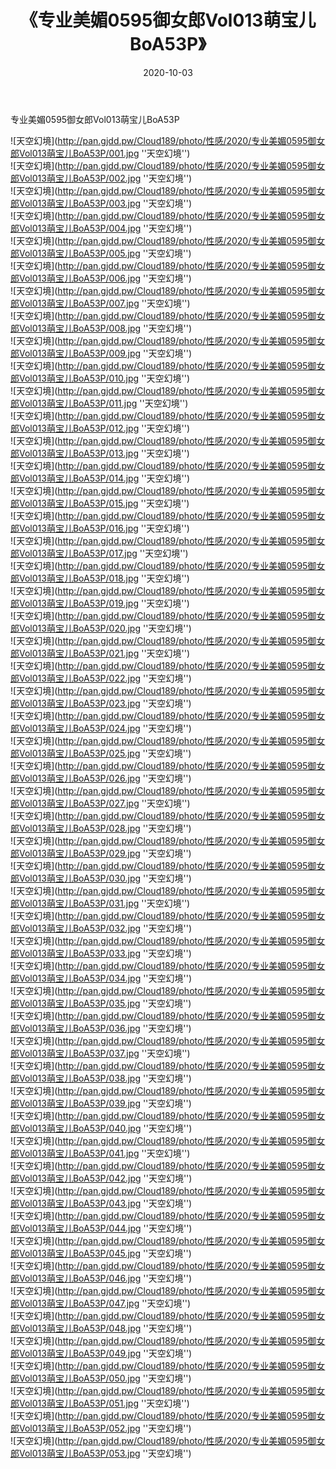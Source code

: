 ﻿---
layout: post
title:  《专业美媚0595御女郎Vol013萌宝儿BoA53P》
date:   2020-10-03
img: http://pan.gjdd.pw/Cloud189/photo/性感/2020/专业美媚0595御女郎Vol013萌宝儿BoA53P/000.jpg
categories: [美女, 性感, 泳衣]
---

专业美媚0595御女郎Vol013萌宝儿BoA53P



![天空幻境](http://pan.gjdd.pw/Cloud189/photo/性感/2020/专业美媚0595御女郎Vol013萌宝儿BoA53P/001.jpg ''天空幻境'') <br>
![天空幻境](http://pan.gjdd.pw/Cloud189/photo/性感/2020/专业美媚0595御女郎Vol013萌宝儿BoA53P/002.jpg ''天空幻境'') <br>
![天空幻境](http://pan.gjdd.pw/Cloud189/photo/性感/2020/专业美媚0595御女郎Vol013萌宝儿BoA53P/003.jpg ''天空幻境'') <br>
![天空幻境](http://pan.gjdd.pw/Cloud189/photo/性感/2020/专业美媚0595御女郎Vol013萌宝儿BoA53P/004.jpg ''天空幻境'') <br>
![天空幻境](http://pan.gjdd.pw/Cloud189/photo/性感/2020/专业美媚0595御女郎Vol013萌宝儿BoA53P/005.jpg ''天空幻境'') <br>
![天空幻境](http://pan.gjdd.pw/Cloud189/photo/性感/2020/专业美媚0595御女郎Vol013萌宝儿BoA53P/006.jpg ''天空幻境'') <br>
![天空幻境](http://pan.gjdd.pw/Cloud189/photo/性感/2020/专业美媚0595御女郎Vol013萌宝儿BoA53P/007.jpg ''天空幻境'') <br>
![天空幻境](http://pan.gjdd.pw/Cloud189/photo/性感/2020/专业美媚0595御女郎Vol013萌宝儿BoA53P/008.jpg ''天空幻境'') <br>
![天空幻境](http://pan.gjdd.pw/Cloud189/photo/性感/2020/专业美媚0595御女郎Vol013萌宝儿BoA53P/009.jpg ''天空幻境'') <br>
![天空幻境](http://pan.gjdd.pw/Cloud189/photo/性感/2020/专业美媚0595御女郎Vol013萌宝儿BoA53P/010.jpg ''天空幻境'') <br>
![天空幻境](http://pan.gjdd.pw/Cloud189/photo/性感/2020/专业美媚0595御女郎Vol013萌宝儿BoA53P/011.jpg ''天空幻境'') <br>
![天空幻境](http://pan.gjdd.pw/Cloud189/photo/性感/2020/专业美媚0595御女郎Vol013萌宝儿BoA53P/012.jpg ''天空幻境'') <br>
![天空幻境](http://pan.gjdd.pw/Cloud189/photo/性感/2020/专业美媚0595御女郎Vol013萌宝儿BoA53P/013.jpg ''天空幻境'') <br>
![天空幻境](http://pan.gjdd.pw/Cloud189/photo/性感/2020/专业美媚0595御女郎Vol013萌宝儿BoA53P/014.jpg ''天空幻境'') <br>
![天空幻境](http://pan.gjdd.pw/Cloud189/photo/性感/2020/专业美媚0595御女郎Vol013萌宝儿BoA53P/015.jpg ''天空幻境'') <br>
![天空幻境](http://pan.gjdd.pw/Cloud189/photo/性感/2020/专业美媚0595御女郎Vol013萌宝儿BoA53P/016.jpg ''天空幻境'') <br>
![天空幻境](http://pan.gjdd.pw/Cloud189/photo/性感/2020/专业美媚0595御女郎Vol013萌宝儿BoA53P/017.jpg ''天空幻境'') <br>
![天空幻境](http://pan.gjdd.pw/Cloud189/photo/性感/2020/专业美媚0595御女郎Vol013萌宝儿BoA53P/018.jpg ''天空幻境'') <br>
![天空幻境](http://pan.gjdd.pw/Cloud189/photo/性感/2020/专业美媚0595御女郎Vol013萌宝儿BoA53P/019.jpg ''天空幻境'') <br>
![天空幻境](http://pan.gjdd.pw/Cloud189/photo/性感/2020/专业美媚0595御女郎Vol013萌宝儿BoA53P/020.jpg ''天空幻境'') <br>
![天空幻境](http://pan.gjdd.pw/Cloud189/photo/性感/2020/专业美媚0595御女郎Vol013萌宝儿BoA53P/021.jpg ''天空幻境'') <br>
![天空幻境](http://pan.gjdd.pw/Cloud189/photo/性感/2020/专业美媚0595御女郎Vol013萌宝儿BoA53P/022.jpg ''天空幻境'') <br>
![天空幻境](http://pan.gjdd.pw/Cloud189/photo/性感/2020/专业美媚0595御女郎Vol013萌宝儿BoA53P/023.jpg ''天空幻境'') <br>
![天空幻境](http://pan.gjdd.pw/Cloud189/photo/性感/2020/专业美媚0595御女郎Vol013萌宝儿BoA53P/024.jpg ''天空幻境'') <br>
![天空幻境](http://pan.gjdd.pw/Cloud189/photo/性感/2020/专业美媚0595御女郎Vol013萌宝儿BoA53P/025.jpg ''天空幻境'') <br>
![天空幻境](http://pan.gjdd.pw/Cloud189/photo/性感/2020/专业美媚0595御女郎Vol013萌宝儿BoA53P/026.jpg ''天空幻境'') <br>
![天空幻境](http://pan.gjdd.pw/Cloud189/photo/性感/2020/专业美媚0595御女郎Vol013萌宝儿BoA53P/027.jpg ''天空幻境'') <br>
![天空幻境](http://pan.gjdd.pw/Cloud189/photo/性感/2020/专业美媚0595御女郎Vol013萌宝儿BoA53P/028.jpg ''天空幻境'') <br>
![天空幻境](http://pan.gjdd.pw/Cloud189/photo/性感/2020/专业美媚0595御女郎Vol013萌宝儿BoA53P/029.jpg ''天空幻境'') <br>
![天空幻境](http://pan.gjdd.pw/Cloud189/photo/性感/2020/专业美媚0595御女郎Vol013萌宝儿BoA53P/030.jpg ''天空幻境'') <br>
![天空幻境](http://pan.gjdd.pw/Cloud189/photo/性感/2020/专业美媚0595御女郎Vol013萌宝儿BoA53P/031.jpg ''天空幻境'') <br>
![天空幻境](http://pan.gjdd.pw/Cloud189/photo/性感/2020/专业美媚0595御女郎Vol013萌宝儿BoA53P/032.jpg ''天空幻境'') <br>
![天空幻境](http://pan.gjdd.pw/Cloud189/photo/性感/2020/专业美媚0595御女郎Vol013萌宝儿BoA53P/033.jpg ''天空幻境'') <br>
![天空幻境](http://pan.gjdd.pw/Cloud189/photo/性感/2020/专业美媚0595御女郎Vol013萌宝儿BoA53P/034.jpg ''天空幻境'') <br>
![天空幻境](http://pan.gjdd.pw/Cloud189/photo/性感/2020/专业美媚0595御女郎Vol013萌宝儿BoA53P/035.jpg ''天空幻境'') <br>
![天空幻境](http://pan.gjdd.pw/Cloud189/photo/性感/2020/专业美媚0595御女郎Vol013萌宝儿BoA53P/036.jpg ''天空幻境'') <br>
![天空幻境](http://pan.gjdd.pw/Cloud189/photo/性感/2020/专业美媚0595御女郎Vol013萌宝儿BoA53P/037.jpg ''天空幻境'') <br>
![天空幻境](http://pan.gjdd.pw/Cloud189/photo/性感/2020/专业美媚0595御女郎Vol013萌宝儿BoA53P/038.jpg ''天空幻境'') <br>
![天空幻境](http://pan.gjdd.pw/Cloud189/photo/性感/2020/专业美媚0595御女郎Vol013萌宝儿BoA53P/039.jpg ''天空幻境'') <br>
![天空幻境](http://pan.gjdd.pw/Cloud189/photo/性感/2020/专业美媚0595御女郎Vol013萌宝儿BoA53P/040.jpg ''天空幻境'') <br>
![天空幻境](http://pan.gjdd.pw/Cloud189/photo/性感/2020/专业美媚0595御女郎Vol013萌宝儿BoA53P/041.jpg ''天空幻境'') <br>
![天空幻境](http://pan.gjdd.pw/Cloud189/photo/性感/2020/专业美媚0595御女郎Vol013萌宝儿BoA53P/042.jpg ''天空幻境'') <br>
![天空幻境](http://pan.gjdd.pw/Cloud189/photo/性感/2020/专业美媚0595御女郎Vol013萌宝儿BoA53P/043.jpg ''天空幻境'') <br>
![天空幻境](http://pan.gjdd.pw/Cloud189/photo/性感/2020/专业美媚0595御女郎Vol013萌宝儿BoA53P/044.jpg ''天空幻境'') <br>
![天空幻境](http://pan.gjdd.pw/Cloud189/photo/性感/2020/专业美媚0595御女郎Vol013萌宝儿BoA53P/045.jpg ''天空幻境'') <br>
![天空幻境](http://pan.gjdd.pw/Cloud189/photo/性感/2020/专业美媚0595御女郎Vol013萌宝儿BoA53P/046.jpg ''天空幻境'') <br>
![天空幻境](http://pan.gjdd.pw/Cloud189/photo/性感/2020/专业美媚0595御女郎Vol013萌宝儿BoA53P/047.jpg ''天空幻境'') <br>
![天空幻境](http://pan.gjdd.pw/Cloud189/photo/性感/2020/专业美媚0595御女郎Vol013萌宝儿BoA53P/048.jpg ''天空幻境'') <br>
![天空幻境](http://pan.gjdd.pw/Cloud189/photo/性感/2020/专业美媚0595御女郎Vol013萌宝儿BoA53P/049.jpg ''天空幻境'') <br>
![天空幻境](http://pan.gjdd.pw/Cloud189/photo/性感/2020/专业美媚0595御女郎Vol013萌宝儿BoA53P/050.jpg ''天空幻境'') <br>
![天空幻境](http://pan.gjdd.pw/Cloud189/photo/性感/2020/专业美媚0595御女郎Vol013萌宝儿BoA53P/051.jpg ''天空幻境'') <br>
![天空幻境](http://pan.gjdd.pw/Cloud189/photo/性感/2020/专业美媚0595御女郎Vol013萌宝儿BoA53P/052.jpg ''天空幻境'') <br>
![天空幻境](http://pan.gjdd.pw/Cloud189/photo/性感/2020/专业美媚0595御女郎Vol013萌宝儿BoA53P/053.jpg ''天空幻境'') <br>